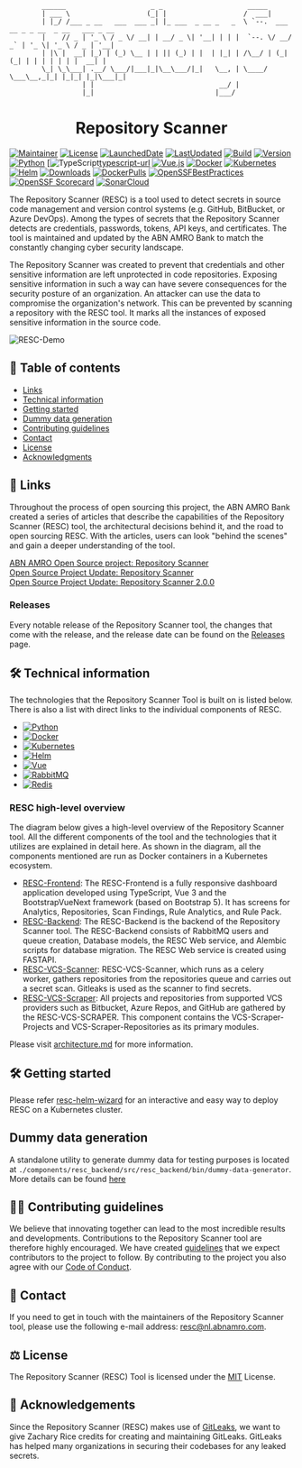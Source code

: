                   
            ______                     _ _                     _____
            | ___ \                   (_| |                   /  ___|
            | |_/ /___ _ __   ___  ___ _| |_ ___  _ __ _   _  \ `--.  ___ __ _ _ __  _ __   ___ _ __
            |    // _ | '_ \ / _ \/ __| | __/ _ \| '__| | | |  `--. \/ __/ _` | '_ \| '_ \ / _ | '__|
            | |\ |  __| |_) | (_) \__ | | || (_) | |  | |_| | /\__/ | (_| (_| | | | | | | |  __| |
            \_| \_\___| .__/ \___/|___|_|\__\___/|_|   \__, | \____/ \___\__,_|_| |_|_| |_|\___|_|
                      | |                               __/ |
                      |_|                              |___/

<div align="center">
    <h1>Repository Scanner</h1>
</div>

[![Maintainer][maintainer-shield]][maintainer-url]
[![License][license-shield]][license-url]
[![LaunchedDate][launched-shield]][launched-url]
[![LastUpdated][updated-shield]][updated-url]
[![Build][build-shield]][build-url]
[![Version][version-shield]][version-url]
[![Python][python-shield]][python-url]
[![TypeScript][typescript-shield][typescript-url]
[![Vue.js][vuejs-shield]][vuejs-url]
[![Docker][docker-shield]][docker-url]
[![Kubernetes][k8-shield]][k8-url]
[![Helm][helm-shield]][helm-url]
[![Downloads][downloads-shield]][downloads-url]
[![DockerPulls][docker-pulls-shield]][docker-pulls-url]
[![OpenSSFBestPractices][openssf-shield]][openssf-url]
[![OpenSSF Scorecard][ossf-shield]][ossf-url]
[![SonarCloud][sonar-cloud-shield]][sonar-cloud-url]

The Repository Scanner (RESC) is a tool used to detect secrets in source code management and version control systems 
(e.g. GitHub, BitBucket, or Azure DevOps). Among the types of secrets that the Repository Scanner detects are credentials, 
passwords, tokens, API keys, and certificates. The tool is maintained and updated by the ABN AMRO Bank to match the 
constantly changing cyber security landscape. 

The Repository Scanner was created to prevent that credentials and other sensitive information are left unprotected in code repositories.
Exposing sensitive information in such a way can have severe consequences for the security posture of an organization. An attacker can use 
the data to compromise the organization's network. This can be prevented by scanning a repository with the RESC tool. It marks all the 
instances of exposed sensitive information in the source code.

![RESC-Demo](/images/RESC_Preview.gif)

## 📒 Table of contents
* [Links](#links)
* [Technical information](#technical-information)
* [Getting started](#getting-started)
* [Dummy data generation](#dummy-data-generation-guide)
* [Contributing guidelines](#contribution-guide)
* [Contact](#contact)
* [License](#license)
* [Acknowledgments](#acknowledgement)

## 🔗 Links <a name = "links"></a>

Throughout the process of open sourcing this project, the ABN AMRO Bank created a series of articles that describe the
capabilities of the Repository Scanner (RESC) tool, the architectural decisions behind it, and the road to open sourcing 
RESC. With the articles, users can look "behind the scenes" and gain a deeper understanding of the tool.  

[ABN AMRO Open Source project: Repository Scanner](https://medium.com/abn-amro-developer/abn-amro-open-source-project-repository-scanner-cf62aa62b059)  
[Open Source Project Update: Repository Scanner](https://medium.com/abn-amro-developer/open-source-project-update-repository-scanner-b44bc3f3921a)  
[Open Source Project Update: Repository Scanner 2.0.0](https://medium.com/abn-amro-developer/open-source-project-update-repository-scanner-2-0-0-a2120f8ccf4b)  

### Releases
Every notable release of the Repository Scanner tool, the changes that come with the release, and the release date can be found on the [Releases](https://github.com/abnamro/repository-scanner/releases) page.

## 🛠️ Technical information <a name = "technical-information"></a>
The technologies that the Repository Scanner Tool is built on is listed below. There is also a list with direct links to the individual
components of RESC.

* [![Python][Python.org]][Python-url]
* [![Docker][Docker.com]][Docker-url]
* [![Kubernetes][Kubernetes.io]][Kubernetes-url]
* [![Helm][Helm.sh]][Helm-url]
* [![Vue][Vue.js]][Vue-url]
* [![RabbitMQ][RabbitMQ.com]][RabbitMQ-url]
* [![Redis][Redis.com]][Redis-url]  

### RESC high-level overview
The diagram below gives a high-level overview of the Repository Scanner tool. All the different components of the
tool and the technologies that it utilizes are explained in detail here. As shown in the diagram, all the components mentioned
are run as Docker containers in a Kubernetes ecosystem.

* [RESC-Frontend](https://github.com/abnamro/repository-scanner/tree/main/components/resc-frontend): The RESC-Frontend is a fully responsive dashboard application developed using TypeScript, Vue 3 and the BootstrapVueNext framework (based on Bootstrap 5). It has screens for Analytics, Repositories, Scan Findings, Rule Analytics, and Rule Pack.
* [RESC-Backend](https://github.com/abnamro/repository-scanner/tree/main/components/resc-backend): The RESC-Backend is the backend of the Repository Scanner tool. The RESC-Backend consists of RabbitMQ users and queue creation, Database models, the RESC Web service, and Alembic scripts for database migration. The RESC Web service is created using FASTAPI.
* [RESC-VCS-Scanner](https://github.com/abnamro/repository-scanner/tree/main/components/resc-vcs-scanner): RESC-VCS-Scanner, which runs as a celery worker, gathers repositories from the repositories queue and carries out a secret scan. Gitleaks is used as the scanner to find secrets.
* [RESC-VCS-Scraper](https://github.com/abnamro/repository-scanner/tree/main/components/resc-vcs-scraper): All projects and repositories from supported VCS providers such as Bitbucket, Azure Repos, and GitHub are gathered by the RESC-VCS-SCRAPER. This component contains the VCS-Scraper-Projects and VCS-Scraper-Repositories as its primary modules.

Please visit [architecture.md](https://github.com/abnamro/repository-scanner/blob/main/docs/architecture.md) for more information.

## 🛠️ Getting started <a name = "getting-started"></a>
Please refer [resc-helm-wizard](https://github.com/abnamro/repository-scanner/blob/main/deployment/resc-helm-wizard/README.md) for an interactive and easy way to deploy RESC on a Kubernetes cluster.

##  Dummy data generation <a name = "dummy-data-generation-guide"></a>
A standalone utility to generate dummy data for testing purposes is located at `./components/resc_backend/src/resc_backend/bin/dummy-data-generator`. More details can be found [here](./components/resc-backend/src/resc_backend/bin/dummy-data-generator/README.md)

## 💁🏽 Contributing guidelines <a name = "contribution-guide"></a>
We believe that innovating together can lead to the most incredible results and developments. Contributions to the Repository Scanner tool are therefore highly encouraged. We have created [guidelines](https://github.com/abnamro/repository-scanner/blob/main/contributing.md) that we expect contributors to the project to follow.  By contributing to the project you also agree with our [Code of Conduct](https://github.com/abnamro/repository-scanner/blob/main/code-of-conduct.md).

## 📧    Contact <a name = "contact"></a>
If you need to get in touch with the maintainers of the Repository Scanner tool, please use the following e-mail address: [resc@nl.abnamro.com](mailto:resc@nl.abnamro.com).

## ⚖️ License <a name = "license"></a>
The Repository Scanner (RESC) Tool is licensed under the [MIT](https://github.com/abnamro/repository-scanner/blob/main/LICENSE.md) License.


## 🎉 Acknowledgements <a name = "acknowledgement"></a>
Since the Repository Scanner (RESC) makes use of [GitLeaks](https://github.com/zricethezav/gitleaks), we want to give Zachary Rice credits for creating and maintaining GitLeaks. GitLeaks has helped many organizations in securing their codebases for any leaked secrets.


<!-- MARKDOWN LINKS & IMAGES -->
[maintainer-shield]: https://img.shields.io/badge/maintainer-%40ABNAMRO-09996B
[maintainer-url]: https://github.com/ABNAMRO
[license-shield]: https://img.shields.io/github/license/abnamro/repository-scanner
[license-url]: https://github.com/abnamro/repository-scanner/blob/main/LICENSE.md
[launched-shield]: https://img.shields.io/badge/launched-DEC%202022-teal
[launched-url]: https://github.com/abnamro/repository-scanner/blob/main/LICENSE.md
[updated-shield]: https://img.shields.io/github/last-commit/abnamro/repository-scanner?color=blue&label=updated
[updated-url]: https://github.com/abnamro/repository-scanner/commits/main
[build-shield]: https://img.shields.io/github/actions/workflow/status/abnamro/repository-scanner/backend-ci.yaml?logo=github
[build-url]: https://github.com/abnamro/repository-scanner/actions
[version-shield]: https://img.shields.io/github/v/release/abnamro/repository-scanner?color=blueviolet&label=version
[version-url]: https://www.github.com/abnamro/repository-scanner/releases/latest
[downloads-shield]: https://img.shields.io/github/downloads/abnamro/repository-scanner/total?color=blue
[downloads-url]: https://pepy.tech/project/resc-backend
[docker-pulls-shield]: https://img.shields.io/docker/pulls/rescabnamro/resc-backend.svg
[docker-pulls-url]: https://hub.docker.com/r/rescabnamro/resc-backend
[openssf-shield]: https://www.bestpractices.dev/projects/7799/badge
[openssf-url]: https://www.bestpractices.dev/projects/7799
[sonar-cloud-shield]: https://sonarcloud.io/api/project_badges/measure?project=abnamro-resc_resc-backend&metric=alert_status
[sonar-cloud-url]: https://sonarcloud.io/organizations/abnamro-resc/projects
[python-shield]: https://img.shields.io/badge/Python-3670A0?style=flat&logo=python&logoColor=ffdd54
[python-url]: https://www.python.org
[vuejs-shield]: https://img.shields.io/badge/VueJS-%2335495e.svg?style=flat&logo=vuedotjs&logoColor=%234FC08D
[vuejs-url]: https://vuejs.org
[docker-shield]: https://img.shields.io/badge/Docker-2CA5E0?style=flat&logo=docker&logoColor=white
[docker-url]: https://www.docker.com
[k8-shield]: https://img.shields.io/badge/kubernetes-326ce5.svg?&style=flat&logo=kubernetes&logoColor=white
[k8-url]: https://kubernetes.io
[helm-shield]: https://img.shields.io/badge/Helm-0F1689?style=flat&logo=Helm&labelColor=0F1689
[helm-url]: https://helm.sh

[ossf-shield]: https://api.securityscorecards.dev/projects/github.com/abnamro/repository-scanner/badge
[ossf-url]: https://securityscorecards.dev/viewer/?uri=github.com/abnamro/repository-scanner

[Python.org]: https://img.shields.io/badge/Python-2b5b84?style=for-the-badge&logo=python&logoColor=white
[Python-url]: https://www.python.org/
[typescript-shield]: https://shields.io/badge/TypeScript-3178C6?style=for-the-badge&logo=TypeScript&logoColor=FFF
[typescript-url]: https://www.typescriptlang.org/
[Docker.com]: https://img.shields.io/badge/Docker-0b214a?style=for-the-badge&logo=docker&logoColor=white
[Docker-url]: https://www.docker.com/
[Kubernetes.io]: https://img.shields.io/badge/Kubernetes-3371e3?style=for-the-badge&logo=kubernetes&logoColor=white
[Kubernetes-url]: https://www.kubernetes.io/
[Helm.sh]: https://img.shields.io/badge/Helm-091c84?style=for-the-badge&logo=helm&logoColor=white
[Helm-url]: https://helm.sh/
[Vue.js]: https://img.shields.io/badge/Vue.js-35495E?style=for-the-badge&logo=vuedotjs&logoColor=4FC08D
[Vue-url]: https://vuejs.org/
[RabbitMQ.com]: https://img.shields.io/badge/RabbitMQ-ff6600?style=for-the-badge&logo=rabbitmq&logoColor=white
[RabbitMQ-url]: https://rabbitmq.com/
[Redis.com]: https://img.shields.io/badge/redis-%23DD0031.svg?&style=for-the-badge&logo=redis&logoColor=white
[Redis-url]: https://redis.com/
